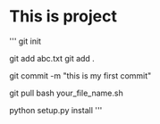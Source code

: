 # This is project 
'''
git init

git add abc.txt
git add .

git commit -m "this is my first commit"

git pull
bash your_file_name.sh

python setup.py install
'''